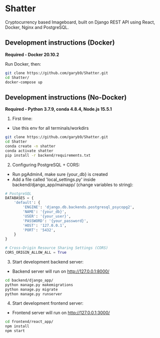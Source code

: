 # Shatter
Cryptocurrency based Imageboard, built on Django REST API using React, Docker, Nginx and PostgreSQL.


## Development instructions (Docker)
**Required - Docker 20.10.2**

Run Docker, then:
```bash
git clone https://github.com/garyb9/Shatter.git
cd Shatter/
docker-compose up
```


## Development instructions (No-Docker)
**Required - Python 3.7.9, conda 4.8.4, Node.js 15.5.1**

1. First time:
- Use this env for all terminals/workdirs

```bash
git clone https://github.com/garyb9/Shatter.git
cd Shatter
conda create -n shatter
conda activate shatter
pip install -r backend/requirements.txt
```

2. Configuring PostgreSQL + CORS:
- Run pgAdmin4, make sure {your_db} is created
- Add a file called 'local_settings.py' inside backend/django_app/mainapp/ (change variables to string):
  
```python
# PostgreSQL
DATABASES = {
    'default': {
        'ENGINE': 'django.db.backends.postgresql_psycopg2',
        'NAME': '{your_db}',
        'USER': '{your_user}',
        'PASSWORD': '{your_password}',
        'HOST': '127.0.0.1',
        'PORT': '5432',
    }
}

# Cross-Origin Resource Sharing Settings (CORS) 
CORS_ORIGIN_ALLOW_ALL = True
```

3. Start development backend server:
- Backend server will run on http://127.0.0.1:8000/
```bash
cd backend/django_app/
python manage.py makemigrations
python manage.py migrate
python manage.py runserver
```

4. Start development frontend server:
- Frontend server will run on http://127.0.0.1:3000/
```bash
cd frontend/react_app/
npm install
npm start
```
